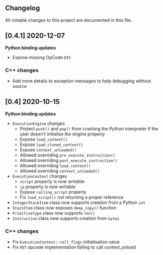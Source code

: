## Changelog
All notable changes to this project are documented in this file.

## [0.4.1] 2020-12-07
**Python binding updates**
* Expose missing OpCode `DIV`

### C++ changes
* Add more details to exception messages to help debugging without source 

## [0.4] 2020-10-15
**Python binding updates**
* `ExecutionEngine` changes
   * Protect `push()` and `pop()` from crashing the Python interpreter if the user doesn't initialise the engine properly
   * Expose `load_context()`
   * Expose `load_cloned_context()`
   * Expose `context_unloaded()`
   * Allowed overriding `pre_execute_instruction()`
   * Allowed overriding `post_execute_instruction()`
   * Allowed overriding `load_context()`
   * Allowed overriding `context_unloaded()`
* `ExecutionContext` changes
   * `script` property is now writable
   * `ip` property is now writable
   * Expose `calling_script` property
   * Fix `load_script()` not returning a proper reference
* `IntegerStackItem` class now supports creation from a Python `int`
* `StackItem` class now exposes `deep_copy()` function
* `PrimitiveType` class now supports `len()`
* `Instruction` class now supports creation from `bytes`

### C++ changes
* Fix `ExecutionContext::call_flags` initialisation value
* Fix `RET` opcode implementation failing to call context_unload
